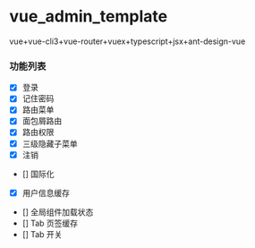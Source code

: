 # vue_admin_template

vue+vue-cli3+vue-router+vuex+typescript+jsx+ant-design-vue

### 功能列表

- [x] 登录
- [x] 记住密码
- [x] 路由菜单
- [x] 面包屑路由
- [x] 路由权限
- [x] 三级隐藏子菜单
- [x] 注销
- [] 国际化
- [x] 用户信息缓存
- [] 全局组件加载状态
- [] Tab 页签缓存
- [] Tab 开关

